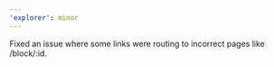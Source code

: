 ```yaml
---
'explorer': minor
---
```


Fixed an issue where some links were routing to incorrect pages like /block/:id.
